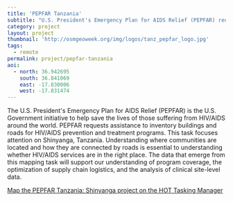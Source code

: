 ```yaml
---
title: 'PEPFAR Tanzania' 
subtitle: "U.S. President's Emergency Plan for AIDS Relief (PEPFAR) requests assistance to inventory buildings and roads for HIV/AIDS prevention and treatment programs in Tanzania"
category: project
layout: project
thumbnail: 'http://osmgeoweek.org/img/logos/tanz_pepfar_logo.jpg'
tags:
  - remote
permalink: project/pepfar-tanzania
aoi:
  - north: 36.942695
    south: 36.841069
    east: -17.830006
    west: -17.831474
---
```


The U.S. President's Emergency Plan for AIDS Relief (PEPFAR) is the U.S. Government initiative to help save the lives of those suffering from HIV/AIDS around the world. PEPFAR requests assistance to inventory buildings and roads for HIV/AIDS prevention and treatment programs. This task focuses attention on Shinyanga, Tanzania. Understanding where communities are located and how they are connected by roads is essential to understanding whether HIV/AIDS services are in the right place. The data that emerge from this mapping task will support our understanding of program coverage, the optimization of supply chain logistics, and the analysis of clinical site-level data.

[Map the PEPFAR Tanzania: Shinyanga project on the HOT Tasking Manager](http://tasks.hotosm.org/project/2301)

